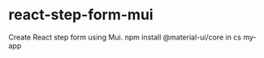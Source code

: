 # react-step-form-mui

Create React step form using Mui.
npm install @material-ui/core in cs my-app
